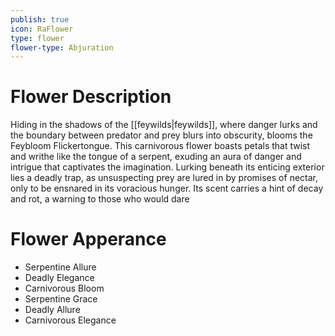 ```yaml
---
publish: true
icon: RaFlower
type: flower
flower-type: Abjuration
---
```


# Flower Description

Hiding in the shadows of the [[feywilds|feywilds]], where danger lurks and the boundary between predator and prey blurs into obscurity, blooms the Feybloom Flickertongue. This carnivorous flower boasts petals that twist and writhe like the tongue of a serpent, exuding an aura of danger and intrigue that captivates the imagination. Lurking beneath its enticing exterior lies a deadly trap, as unsuspecting prey are lured in by promises of nectar, only to be ensnared in its voracious hunger. Its scent carries a hint of decay and rot, a warning to those who would dare

# Flower Apperance

- Serpentine Allure
- Deadly Elegance
- Carnivorous Bloom
- Serpentine Grace
- Deadly Allure
- Carnivorous Elegance